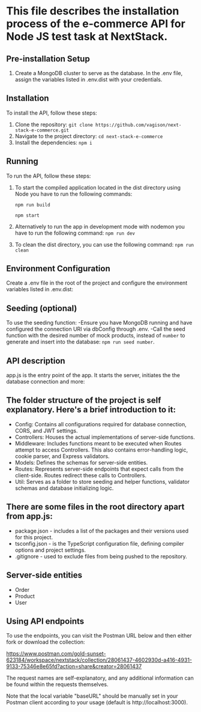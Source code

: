 This file describes the installation process of the e-commerce API for Node JS test task at NextStack.
======================================================================================================

## Pre-installation Setup
1. Create a MongoDB cluster to serve as the database. In the .env file, assign the variables listed in .env.dist with your credentials.

## Installation
To install the API, follow these steps:
1. Clone the repository: ```git clone https://github.com/vagison/next-stack-e-commerce.git```
2. Navigate to the project directory: ```cd next-stack-e-commerce```
3. Install the dependencies: ```npm i```

## Running
To run the API, follow these steps:
1. To start the compiled application located in the dist directory using Node you have to run the following commands:

    ```npm run build```
   
    ```npm start```
3. Alternatively to run the app in development mode with nodemon you have to run the following command: ```npm run dev```
4. To clean the dist directory, you can use the following command: ```npm run clean```

## Environment Configuration
Create a .env file in the root of the project and configure the environment variables listed in .env.dist:

## Seeding (optional)
To use the seeding function:
-Ensure you have MongoDB running and have configured the connection URI via dbConfig through .env.
-Call the seed function with the desired number of mock products, instead of ```number``` to generate and insert into the database: ```npm run seed number```.

## API description
app.js is the entry point of the app. It starts the server, initiates the the database connection and more:

The folder structure of the project is self explanatory. Here's a brief introduction to it:
-------------------------------------------------------------------------------------------
* Config: Contains all configurations required for database connection, CORS, and JWT settings.
* Controllers: Houses the actual implementations of server-side functions.
* Middleware: Includes functions meant to be executed when Routes attempt to access Controllers. This also contains error-handling logic, cookie parser, and Express validators.
* Models: Defines the schemas for server-side entities.
* Routes: Represents server-side endpoints that expect calls from the client-side. Routes redirect these calls to Controllers.
* Util: Serves as a folder to store seeding and helper functions, validator schemas and database initializing logic.

There are some files in the root directory apart from app.js:
-------------------------------------------------------------
* package.json - includes a list of the packages and their versions used for this project.
* tsconfig.json - is the TypeScript configuration file, defining compiler options and project settings.
* .gitignore - used to exclude files from being pushed to the repository.

Server-side entities
---------------------
* Order
* Product
* User

## Using API endpoints
To use the endpoints, you can visit the Postman URL below and then either fork or download the collection:

https://www.postman.com/gold-sunset-623184/workspace/nextstack/collection/28061437-4602930d-a416-4931-9133-75346e8e65fd?action=share&creator=28061437

The request names are self-explanatory, and any additional information can be found within the requests themselves.

Note that the local variable "baseURL" should be manually set in your Postman client according to your usage (default is http://localhost:3000).
